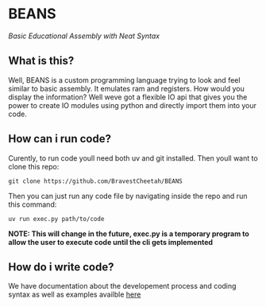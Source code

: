 # BEANS
*Basic Educational Assembly with Neat Syntax*

## What is this?
Well, BEANS is a custom programming language trying to look and feel similar to basic assembly. It emulates ram and registers. How would you display the information? Well weve got a flexible IO api that gives you the power to create IO modules using python and directly import them into your code.

## How can i run code?
Curently, to run code youll need both uv and git installed. Then youll want to clone this repo:

`git clone https://github.com/BravestCheetah/BEANS`

Then you can just run any code file by navigating inside the repo and run this command:

`uv run exec.py path/to/code`

**NOTE: This will change in the future, exec.py is a temporary program to allow the user to execute code until the cli gets implemented**

## How do i write code?

We have documentation about the developement process and coding syntax as well as examples availble [here](https://github.com/BravestCheetah/BEANS/tree/main/docs/development.md)
